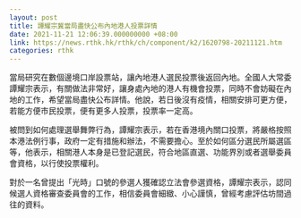 ```yaml
---
layout: post
title: 譚耀宗冀當局盡快公布內地港人投票詳情
date: 2021-11-21 12:06:39.000000000 +08:00
link: https://news.rthk.hk/rthk/ch/component/k2/1620798-20211121.htm
categories: rthk
---
```


當局研究在數個邊境口岸設票站，讓內地港人選民投票後返回內地。全國人大常委譚耀宗表示，有關做法非常好，讓身處內地的港人有機會投票，同時不會妨礙在內地的工作，希望當局盡快公布詳情。他說，若日後沒有疫情，相關安排可更方便，若能方便市民投票，便有更多人投票，投票率一定高。

被問到如何處理選舉舞弊行為，譚耀宗表示，若在香港境內關口投票，將嚴格按照本港法例行事，政府一定有措施和辦法，不需要擔心。至於如何區分選民所屬選區等，他表示，相關港人本身是已登記選民，符合地區直選、功能界別或者選舉委員會資格，以行使投票權利。

對於一名曾提出「光時」口號的參選人獲確認立法會參選資格，譚耀宗表示，認同候選人資格審查委員會的工作，相信委員會細緻、小心謹慎，曾經考慮評估坊間過往的資料。
